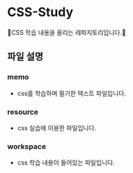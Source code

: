 # CSS-Study
🌵CSS 학습 내용을 올리는 레파지토리입니다.🌵

## 파일 설명
### memo
* css를 학습하며 필기한 텍스트 파일입니다.
### resource
* css 실습에 이용한 파일입니다.
### workspace
* css 학습 내용이 들어있는 파일입니다.

